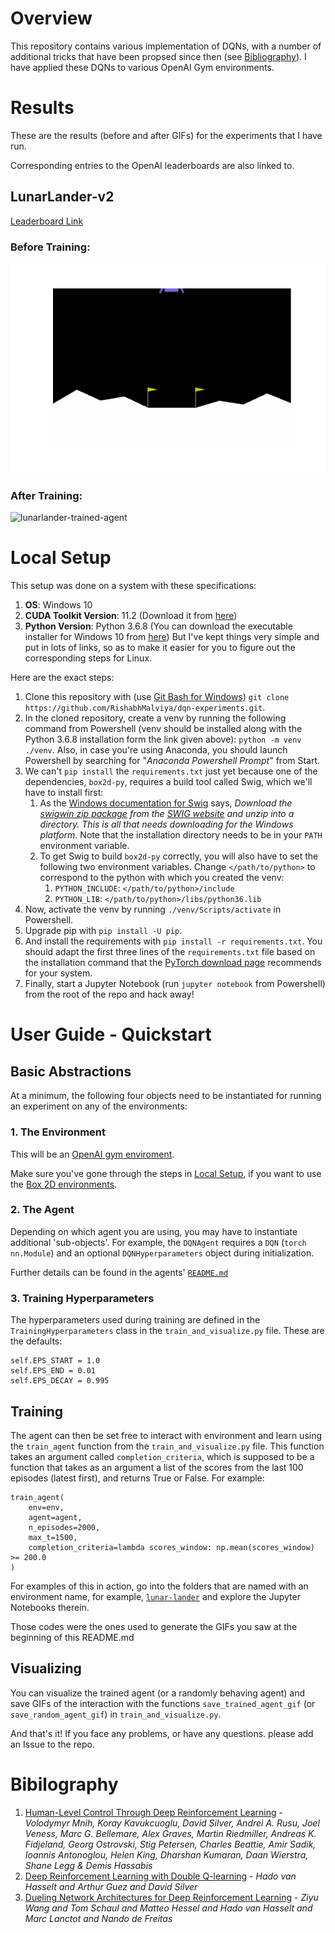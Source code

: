 # Overview
This repository contains various implementation of DQNs, with a number of additional tricks that have been propsed since then (see [Bibliography](#bibilography)). I have applied these DQNs to various OpenAI Gym environments.


# Results
These are the results (before and after GIFs) for the experiments that I have run.

Corresponding entries to the OpenAI leaderboards are also linked to.

## LunarLander-v2
[Leaderboard Link](https://github.com/openai/gym/wiki/Leaderboard#lunarlander-v2)
### Before Training:
![lunarlander-random-agent](https://github.com/RishabhMalviya/dqn_experiments/blob/master/lunar-lander/videos/random_agent.gif?raw=true)
### After Training:
![lunarlander-trained-agent](https://github.com/RishabhMalviya/dqn_experiments/blob/master/lunar-lander/videos/trained_agent.gif?raw=true)


# Local Setup
This setup was done on a system with these specifications:
1. **OS**: Windows 10
2. **CUDA Toolkit Version**: 11.2 (Download it from [here](https://developer.nvidia.com/Cuda-downloads))
3. **Python Version**: Python 3.6.8 (You can download the executable installer for Windows 10 from [here](https://www.python.org/ftp/python/3.6.8/python-3.6.8-amd64.exe))
But I've kept things very simple and put in lots of links, so as to make it easier for you to figure out the corresponding steps for Linux.

Here are the exact steps:
1. Clone this repository with (use [Git Bash for Windows](https://gitforwindows.org/)) `git clone https://github.com/RishabhMalviya/dqn-experiments.git`.
2. In the cloned repository, create a venv by running the following command from Powershell (venv should be installed along with the Python 3.6.8 installation form the link given above): `python -m venv ./venv`. Also, in case you're using Anaconda, you should launch Powershell by searching for "*Anaconda Powershell Prompt*" from Start.
3. We can't `pip install` the `requirements.txt` just yet because one of the dependencies, `box2d-py`, requires a build tool called Swig, which we'll have to install first: 
   1. As the [Windows documentation for Swig](http://www.swig.org/Doc1.3/Windows.html) says, *Download the [swigwin zip package](http://prdownloads.sourceforge.net/swig/swigwin-4.0.2.zip) from the [SWIG website](http://www.swig.org/download.html) and unzip into a directory. This is all that needs downloading for the Windows platform.* Note that the installation directory needs to be in your `PATH` environment variable.
   2. To get Swig to build `box2d-py` correctly, you will also have to set the following two environment variables. Change `</path/to/python>` to correspond to the python with which you created the venv:
      1. `PYTHON_INCLUDE`: `</path/to/python>/include`
      2. `PYTHON_LIB`: `</path/to/python>/libs/python36.lib`
4. Now, activate the venv by running `./venv/Scripts/activate` in Powershell.
5. Upgrade pip with `pip install -U pip`.
6. And install the requirements with `pip install -r requirements.txt`. You should adapt the first three lines of the `requirements.txt` file based on the installation command that the [PyTorch download page](https://pytorch.org/get-started/locally/) recommends for your system.
7. Finally, start a Jupyter Notebook (run `jupyter notebook` from Powershell) from the root of the repo and hack away!


# User Guide - Quickstart

## Basic Abstractions

At a minimum, the following four objects need to be instantiated for running an experiment on any of the environments:

### 1. The Environment
This will be an [OpenAI gym enviroment](https://gym.openai.com/docs/).

Make sure you've gone through the steps in [Local Setup](#local-setup), if you want to use the [Box 2D environments](https://gym.openai.com/envs/#box2d).

### 2. The Agent
Depending on which agent you are using, you may have to instantiate additional 'sub-objects'. For example, the `DQNAgent` requires a `DQN` (`torch nn.Module`) and an optional `DQNHyperparameters` object during initialization.

Further details can be found in the agents' [`README.md`](https://github.com/RishabhMalviya/dqn_experiments/tree/master/agents/README.md)

### 3. Training Hyperparameters
The hyperparameters used during training are defined in the `TrainingHyperparameters` class in the `train_and_visualize.py` file. These are the defaults:
```
self.EPS_START = 1.0
self.EPS_END = 0.01
self.EPS_DECAY = 0.995
```

## Training
The agent can then be set free to interact with environment and learn using the `train_agent` function from the `train_and_visualize.py` file. This function takes an argument called `completion_criteria`, which is supposed to be a function that takes as an argument a list of the scores from the last 100 episodes (latest first), and returns True or False. For example:
```
train_agent(   
    env=env,
    agent=agent,
    n_episodes=2000,
    max_t=1500,
    completion_criteria=lambda scores_window: np.mean(scores_window) >= 200.0
)
```

For examples of this in action, go into the folders that are named with an environment name, for example, [`lunar-lander`](https://github.com/RishabhMalviya/dqn_experiments/tree/master/lunar-lander) and explore the Jupyter Notebooks therein. 

Those codes were the ones used to generate the GIFs you saw at the beginning of this README.md

## Visualizing
You can visualize the trained agent (or a randomly behaving agent) and save GIFs of the interaction with the functions `save_trained_agent_gif` (or `save_random_agent_gif`) in `train_and_visualize.py`.

And that's it! If you face any problems, or have any questions. please add an Issue to the repo.

# Bibilography

1. [Human-Level Control Through Deep Reinforcement Learning](https://storage.googleapis.com/deepmind-media/dqn/DQNNaturePaper.pdf) - *Volodymyr Mnih, Koray Kavukcuoglu, David Silver, Andrei A. Rusu, Joel Veness, Marc G. Bellemare, Alex Graves, Martin Riedmiller, Andreas K. Fidjeland, Georg Ostrovski, Stig Petersen, Charles Beattie, Amir Sadik, Ioannis Antonoglou, Helen King, Dharshan Kumaran, Daan Wierstra, Shane Legg & Demis Hassabis*
2. [Deep Reinforcement Learning with Double Q-learning](https://arxiv.org/pdf/1509.06461.pdf) - *Hado van Hasselt and Arthur Guez and David Silver*
3. [Dueling Network Architectures for Deep Reinforcement Learning](https://arxiv.org/pdf/1511.06581.pdf) - *Ziyu Wang and Tom Schaul and Matteo Hessel and Hado van Hasselt and Marc Lanctot and Nando de Freitas*